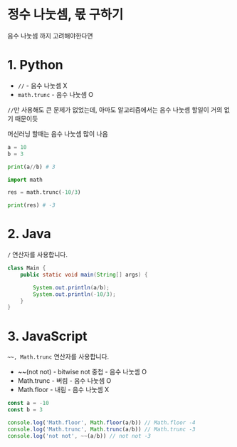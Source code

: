 # 정수 나눗셈, 몫 구하기

음수 나눗셈 까지 고려해야한다면

# 1. Python
- `//` - 음수 나눗셈 X
- `math.trunc` - 음수 나눗셈 O

`//`만 사용해도 큰 문제가 없었는데, 아마도 알고리즘에서는 음수 나눗셈 할일이 거의 없기 때문이듯

머신러닝 할때는 음수 나눗셈 많이 나옴
```python
a = 10
b = 3

print(a//b) # 3

import math

res = math.trunc(-10/3)

print(res) # -3
```

# 2. Java
`/` 연산자를 사용합니다.
```java
class Main {
    public static void main(String[] args) {

        System.out.println(a/b);
        System.out.println(-10/3);
    }
}
```

# 3. JavaScript
`~~, Math.trunc` 연산자를 사용합니다.

- ~~(not not) - bitwise not 중첩 - 음수 나눗셈 O
- Math.trunc - 버림 - 음수 나눗셈 O
- Math.floor - 내림 - 음수 나눗셈 X
```js
const a = -10
const b = 3

console.log('Math.floor', Math.floor(a/b)) // Math.floor -4
console.log('Math.trunc', Math.trunc(a/b)) // Math.trunc -3
console.log('not not', ~~(a/b)) // not not -3
```